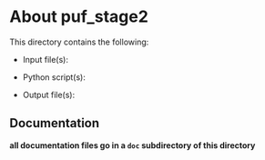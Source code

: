 About puf_stage2
================

This directory contains the following:

* Input file(s):

* Python script(s):

* Output file(s):


Documentation
-------------

**all documentation files go in a `doc` subdirectory of this directory**
